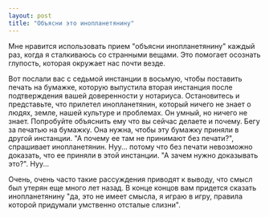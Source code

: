 ```yaml
---
layout: post
title: "Объясни это инопланетянину"
---
```

Мне нравится использовать прием "объясни инопланетянину" каждый раз, когда я сталкиваюсь со странными вещами. Это помогает осознать глупость, которая окружает нас почти везде.

Вот послали вас с седьмой инстанции в восьмую, чтобы поставить печать на бумажке, которую выпустила вторая инстанция после подтверждения вашей доверенности у нотариуса. Остановитесь и представьте, что прилетел инопланетянин, который ничего не знает о людях, земле, нашей культуре и проблемах. Он умный, но ничего не знает. Попробуйте объяснить ему что вы сейчас делаете и почему. Бегу за печатью на бумажку. Она нужна, чтобы эту бумажку приняли в другой инстанции. "А почему ее там не принимают без печати?", спрашивает инопланетянин. Нуу... потому что без печати невозможно доказать, что ее приняли в этой инстанции. "А зачем нужно доказывать это?". Нуу... 

Очень, очень часто такие рассуждения приводят к выводу, что смысл был утерян еще много лет назад. В конце концов вам придется сказать инопланетянину "да, это не имеет смысла, я играю в игру, правила которой придумали умственно отсталые слизни".
